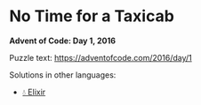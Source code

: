 # No Time for a Taxicab

**Advent of Code: Day 1, 2016**

Puzzle text: https://adventofcode.com/2016/day/1

Solutions in other languages:

- [💧 Elixir](../../../elixir/lib/2016/01_no_time_for_a_taxicab)